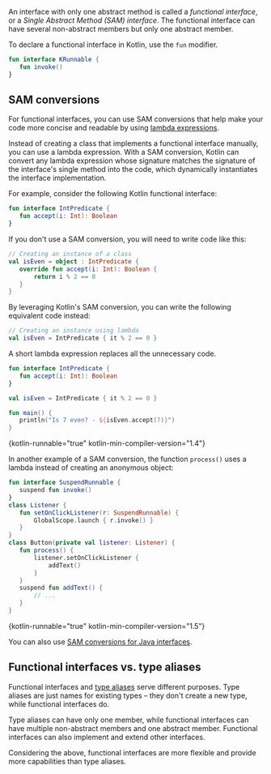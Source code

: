 [//]: # (title: Functional \(SAM\) interfaces)

An interface with only one abstract method is called a _functional interface_, or a _Single Abstract
Method (SAM) interface_. The functional interface can have several non-abstract members but only one abstract member.

To declare a functional interface in Kotlin, use the `fun` modifier.

```kotlin
fun interface KRunnable {
   fun invoke()
}
```

## SAM conversions

For functional interfaces, you can use SAM conversions that help make your code more concise and readable by using
[lambda expressions](lambdas.md#lambda-expressions-and-anonymous-functions).

Instead of creating a class that implements a functional interface manually, you can use a lambda expression.
With a SAM conversion, Kotlin can convert any lambda expression whose signature matches
the signature of the interface's single method into the code, which dynamically instantiates the interface implementation.

For example, consider the following Kotlin functional interface:

```kotlin
fun interface IntPredicate {
   fun accept(i: Int): Boolean
}
```

If you don't use a SAM conversion, you will need to write code like this:

```kotlin
// Creating an instance of a class
val isEven = object : IntPredicate {
   override fun accept(i: Int): Boolean {
       return i % 2 == 0
   }
}
```

By leveraging Kotlin's SAM conversion, you can write the following equivalent code instead:

```kotlin
// Creating an instance using lambda
val isEven = IntPredicate { it % 2 == 0 }
```

A short lambda expression replaces all the unnecessary code.

```kotlin
fun interface IntPredicate {
   fun accept(i: Int): Boolean
}

val isEven = IntPredicate { it % 2 == 0 }

fun main() {
   println("Is 7 even? - ${isEven.accept(7)}")
}
```
{kotlin-runnable="true" kotlin-min-compiler-version="1.4"}

In another example of a SAM conversion, the function `process()` uses a lambda instead of creating an anonymous object:

```kotlin
fun interface SuspendRunnable {
   suspend fun invoke()
}
class Listener {
   fun setOnClickListener(r: SuspendRunnable) {
       GlobalScope.launch { r.invoke() }
   }
}
class Button(private val listener: Listener) {
   fun process() {
       listener.setOnClickListener {
           addText()
       }
   }
   suspend fun addText() {
       // ...
   }
}
```
{kotlin-runnable="true" kotlin-min-compiler-version="1.5"}

You can also use [SAM conversions for Java interfaces](java-interop.md#sam-conversions).

## Functional interfaces vs. type aliases

Functional interfaces and [type aliases](type-aliases.md) serve different purposes. Type aliases are just names for
existing types – they don't create a new type, while functional interfaces do.

Type aliases can have only one member, while functional interfaces can have multiple non-abstract members and one abstract member.
Functional interfaces can also implement and extend other interfaces.

Considering the above, functional interfaces are more flexible and provide more capabilities than type aliases.